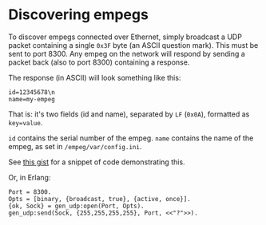# Discovering empegs

To discover empegs connected over Ethernet, simply broadcast a UDP packet
containing a single `0x3F` byte (an ASCII question mark). This must be sent to
port 8300. Any empeg on the network will respond by sending a packet back (also
to port 8300) containing a response.

The response (in ASCII) will look something like this:

    id=12345678\n
    name=my-empeg

That is: it's two fields (id and name), separated by `LF` (`0x0A`), formatted
as `key=value`.

`id` contains the serial number of the empeg. `name` contains the name of the
empeg, as set in `/empeg/var/config.ini`.

See [this gist](https://gist.github.com/rlipscombe/5852628) for a snippet of
code demonstrating this.

Or, in Erlang:

    Port = 8300.
    Opts = [binary, {broadcast, true}, {active, once}].
    {ok, Sock} = gen_udp:open(Port, Opts).
    gen_udp:send(Sock, {255,255,255,255}, Port, <<"?">>).
